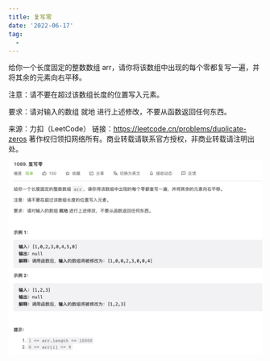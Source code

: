 ```yaml
---
title: 复写零
date: '2022-06-17'
tag:
  - 
---
```

给你一个长度固定的整数数组 arr，请你将该数组中出现的每个零都复写一遍，并将其余的元素向右平移。

注意：请不要在超过该数组长度的位置写入元素。

要求：请对输入的数组 就地 进行上述修改，不要从函数返回任何东西。

来源：力扣（LeetCode）
链接：<https://leetcode.cn/problems/duplicate-zeros>
著作权归领扣网络所有。商业转载请联系官方授权，非商业转载请注明出处。

![alt](./image/example.png)
